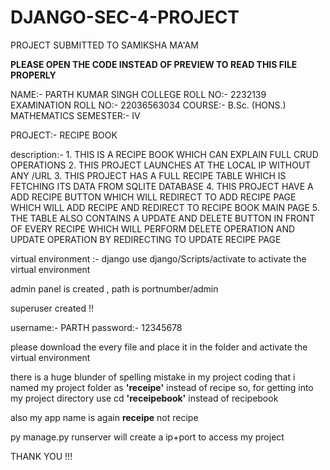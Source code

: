 # DJANGO-SEC-4-PROJECT
PROJECT SUBMITTED TO SAMIKSHA MA'AM

**PLEASE OPEN THE CODE INSTEAD OF PREVIEW TO READ THIS FILE PROPERLY**

NAME:- PARTH KUMAR SINGH 
COLLEGE ROLL NO:- 2232139
EXAMINATION ROLL NO:- 22036563034
COURSE:- B.Sc. (HONS.) MATHEMATICS
SEMESTER:- IV

PROJECT:- RECIPE BOOK

description:- 1. THIS IS A RECIPE BOOK WHICH CAN EXPLAIN FULL CRUD OPERATIONS
              2. THIS PROJECT LAUNCHES AT THE LOCAL IP WITHOUT ANY /URL
              3. THIS PROJECT HAS A FULL RECIPE TABLE WHICH IS FETCHING ITS DATA FROM SQLITE DATABASE
              4. THIS PROJECT HAVE A ADD RECIPE BUTTON WHICH WILL REDIRECT TO ADD RECIPE PAGE WHICH WILL ADD RECIPE AND REDIRECT TO RECIPE BOOK MAIN PAGE
              5. THE TABLE ALSO CONTAINS A UPDATE AND DELETE BUTTON IN FRONT OF EVERY RECIPE WHICH WILL PERFORM DELETE OPERATION AND UPDATE OPERATION BY REDIRECTING TO UPDATE RECIPE PAGE 

virtual environment :- django
use django/Scripts/activate to activate the virtual environment

admin panel is created , path is portnumber/admin

superuser created !!

username:- PARTH
password:- 12345678

please download the every file and place it in the folder and activate the virtual environment 

there is a huge blunder of spelling mistake in my project coding that i named my project folder as **'receipe'** instead of recipe so, for getting into my project directory use cd **'receipebook'** instead of recipebook

also my app name is again **receipe** not recipe

py manage.py runserver will create a ip+port to access my project

THANK YOU !!!
